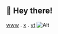 ## 👋 Hey there!
[www](https://vs206.is-a.dev/) . [x](https://x.com/its_vs206) . [yt](https://vs206.is-a.dev/)
![Alt](https://komarev.com/ghpvc/?username=vs206&&color=5E81AC&label=Profile%20views%20since%20June%203%202022)
